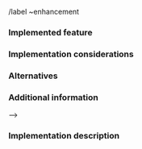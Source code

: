 /label ~enhancement
<!--
FOR SUPPORT REQUESTS, please ask at ROS Answers: https://answers.ros.org/questions/ask/?tags=autoware, make sure to use the "autoware" tag.
For general discussion, please use the Autoware Discourse category: https://discourse.ros.org/c/autoware
Not sure if this is the right repository? Open an issue on https://gitlab.com/autowarefoundation/autoware.ai/autoware
For feature implementation merge requests, please fill out the information below.
Be as detailed as possible.
-->

### Implemented feature
<!-- Briefly describe the feature being implemented.
If there is a feature request issue for the feature, link to that feature.
If there is not a feature request issue for the feature, either:
- create one first and fill out all the required information there, then link to that issue from this feature implementation merge request, or
- uncomment and fill out the sections required below

### Description
<!-- Description in a few sentences what the feature consists of and what problem it will solve.
Include why you think the feature is necessary, who else will benefit, and why they will benefit.
e.g. "When I am ... I want to be able to ... so that I can ..." -->


### Implementation considerations
<!-- Any information you can provide on how the feature could be implemented, and pros and cons of different implementation approaches. -->


### Alternatives
<!-- Describe alternative solutions to the problem you want to solve with this feature that you have considered, including workarounds and alternative features. -->


### Additional information
<!-- Add any other context or screenshots, sketches, etc. about the feature request here. -->

-->

### Implementation description
<!-- Describe the approach taken to implement the feature.
Provide a link to a detailed design document and discussion of that design. Implementations without design documentation will not be accepted until design documentation has been provided and discussed. Usually this is done via the feature request issue. -->

